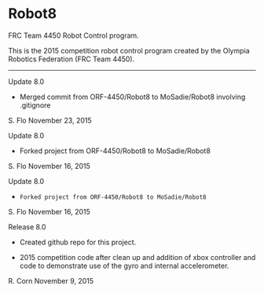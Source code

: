 # Robot8
FRC Team 4450 Robot Control program.

This is the 2015 competition robot control program created by the Olympia Robotics Federation (FRC Team 4450).
***************************************************************************************************************
Update 8.0
*    Merged commit from ORF-4450/Robot8 to MoSadie/Robot8 involving .gitignore

S. Flo November 23, 2015

Update 8.0
*    Forked project from ORF-4450/Robot8 to MoSadie/Robot8

S. Flo November 16, 2015

Update 8.0

*     Forked project from ORF-4450/Robot8 to MoSadie/Robot8

S. Flo
November 16, 2015

Release 8.0

*    Created github repo for this project.

*    2015 competition code after clean up and addition of xbox controller and code to demonstrate use of
	the gyro and internal accelerometer.

R. Corn
November 9, 2015
